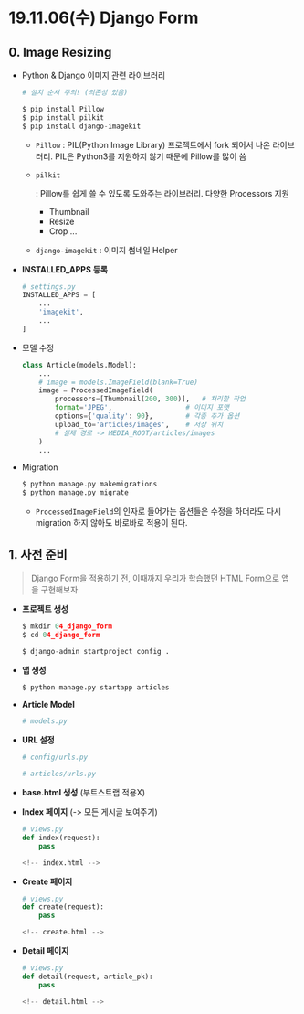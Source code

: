 # 19.11.06(수) Django Form

## 0. Image Resizing

- Python & Django 이미지 관련 라이브러리

  ```python
  # 설치 순서 주의! (의존성 있음)
  
  $ pip install Pillow
  $ pip install pilkit
  $ pip install django-imagekit
  ```

  - `Pillow` : PIL(Python Image Library) 프로젝트에서 fork 되어서 나온 라이브러리. PIL은 Python3를 지원하지 않기 때문에 Pillow를 많이 씀

  - ```
    pilkit
    ```

     

    : Pillow를 쉽게 쓸 수 있도록 도와주는 라이브러리. 다양한 Processors 지원

    - Thumbnail
    - Resize
    - Crop ...

  - `django-imagekit` : 이미지 썸네일 Helper

- **INSTALLED_APPS 등록**

  ```python
  # settings.py
  INSTALLED_APPS = [
      ...
      'imagekit',
      ...
  ]
  ```

- 모델 수정

  ```python
  class Article(models.Model):
      ...
      # image = models.ImageField(blank=True)
      image = ProcessedImageField(
          processors=[Thumbnail(200, 300)],   # 처리할 작업
          format='JPEG',                  # 이미지 포맷
          options={'quality': 90},        # 각종 추가 옵션
          upload_to='articles/images',    # 저장 위치
          # 실제 경로 -> MEDIA_ROOT/articles/images
      )
      ...
  ```

- Migration

  ```python
  $ python manage.py makemigrations
  $ python manage.py migrate
  ```

  - `ProcessedImageField`의 인자로 들어가는 옵션들은 수정을 하더라도 다시 migration 하지 않아도 바로바로 적용이 된다.

## 1. 사전 준비

> Django Form을 적용하기 전, 이때까지 우리가 학습했던 HTML Form으로 앱을 구현해보자.

- **프로젝트 생성**

  ```python
  $ mkdir 04_django_form
  $ cd 04_django_form
  ```

  ```python
  $ django-admin startproject config .
  ```

- **앱 생성**

  ```python
  $ python manage.py startapp articles
  ```

- **Article Model**

  ```python
  # models.py
  ```

- **URL 설정**

  ```python
  # config/urls.py
  ```

  ```python
  # articles/urls.py
  ```

- **base.html 생성** (부트스트랩 적용X)

- **Index 페이지** (-> 모든 게시글 보여주기)

  ```python
  # views.py
  def index(request):
      pass
  ```

  ```python
  <!-- index.html -->
  ```

- **Create 페이지**

  ```python
  # views.py
  def create(request):
      pass
  ```

  ```python
  <!-- create.html -->
  ```

- **Detail 페이지**

  ```python
  # views.py
  def detail(request, article_pk):
      pass
  ```

  ```python
  <!-- detail.html -->
  ```